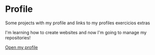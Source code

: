 # Profile
 Some projects with my profile and links to my profiles
exercicios extras

I'm learning how to create websites and now I'm going to manage my repositories!

 <a href="https://caioatala.github.io/Profile/"> Open my profile </a>

